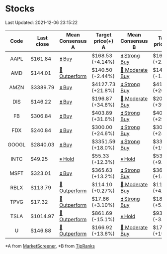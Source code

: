 # Stocks
Last Updated: 2021-12-06 23:15:22

|Code|Last close|Mean Consensus A|Target price(+) A|Mean Consensus B|Target price(+) B|
|:--:|-|-|-|-|-|
|AAPL|$161.84|[⏫ Buy](https://m.marketscreener.com/quote/stock/-4849/)|$168.53 (+4.14%)|[⏫ Strong Buy](https://www.tipranks.com/stocks/aapl/forecast)|$169.96 (+2.18%)|
|AMD|$144.01|[🔼 Outperform](https://m.marketscreener.com/quote/stock/-19475876/)|$140.50 (-2.44%)|[🔼 Moderate Buy](https://www.tipranks.com/stocks/amd/forecast)|$141.95 (-1.43%)|
|AMZN|$3389.79|[⏫ Buy](https://m.marketscreener.com/quote/stock/-12864605/)|$4127.73 (+21.8%)|[⏫ Strong Buy](https://www.tipranks.com/stocks/amzn/forecast)|$4116.94 (+20.12%)|
|DIS|$146.22|[⏫ Buy](https://m.marketscreener.com/quote/stock/-4842/)|$196.87 (+34.6%)|[🔼 Moderate Buy](https://www.tipranks.com/stocks/dis/forecast)|$204.05 (+39.55%)|
|FB|$306.84|[⏫ Buy](https://m.marketscreener.com/quote/stock/-10547141/)|$403.89 (+31.6%)|[⏫ Strong Buy](https://www.tipranks.com/stocks/fb/forecast)|$406.31 (+29.45%)|
|FDX|$240.84|[⏫ Buy](https://m.marketscreener.com/quote/stock/-12585/)|$300.00 (+24.6%)|[⏫ Strong Buy](https://www.tipranks.com/stocks/fdx/forecast)|$304.65 (+24.70%)|
|GOOGL|$2840.03|[⏫ Buy](https://m.marketscreener.com/quote/stock/-24203373/)|$3351.59 (+18.0%)|[⏫ Strong Buy](https://www.tipranks.com/stocks/googl/forecast)|$3356.96 (+19.42%)|
|INTC|$49.25|[⏸ Hold](https://m.marketscreener.com/quote/stock/-4829/)|$55.33 (+12.3%)|[⏸ Hold](https://www.tipranks.com/stocks/intc/forecast)|$53.90 (+9.44%)|
|MSFT|$323.01|[⏫ Buy](https://m.marketscreener.com/quote/stock/-4835/)|$365.63 (+13.2%)|[⏫ Strong Buy](https://www.tipranks.com/stocks/msft/forecast)|$368.23 (+14.06%)|
|RBLX|$113.79|[🔼 Outperform](https://m.marketscreener.com/quote/stock/-117793644/)|$114.10 (+0.27%)|[🔼 Moderate Buy](https://www.tipranks.com/stocks/rblx/forecast)|$114.78 (+4.46%)|
|TPVG|$17.32|[🔼 Outperform](https://m.marketscreener.com/quote/stock/-15933327/)|$17.86 (+3.10%)|[⏫ Strong Buy](https://www.tipranks.com/stocks/tpvg/forecast)|$18.13 (+5.84%)|
|TSLA|$1014.97|[🔼 Outperform](https://m.marketscreener.com/quote/stock/-6344549/)|$861.69 (-15.1%)|[⏸ Hold](https://www.tipranks.com/stocks/tsla/forecast)|$938.52 (-3.93%)|
|U|$146.88|[🔼 Outperform](https://m.marketscreener.com/quote/stock/-112492634/)|$166.92 (+13.6%)|[🔼 Moderate Buy](https://www.tipranks.com/stocks/u/forecast)|$171.00 (+19.81%)|


*A from [MarketScreener](https://www.marketscreener.com), *B from [TipRanks](https://www.tipranks.com)
